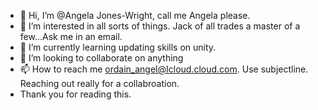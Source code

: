 - 👋 Hi, I’m @Angela Jones-Wright, call me Angela please.
- 👀 I’m interested in  all sorts of things. Jack of all trades a master of a few...Ask me in an email.
- 🌱 I’m currently learning updating skills on unity.
- 💞️ I’m looking to collaborate on anything
- 📫 How to reach me ordain_angel@Icloud.cloud.com.  Use subjectline. Reaching out really for a collabroation.
- Thank you for reading this.

<!---
AngelaJones-Wright/AngelaJones-Wright is a ✨ special ✨ repository because its `README.md` (this file) appears on your GitHub profile.
You can click the Preview link to take a look at your changes.
--->
